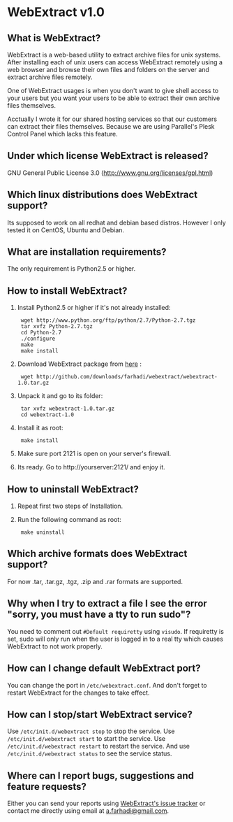 WebExtract v1.0
===============

What is WebExtract?
-------------------
WebExtract is a web-based utility to extract archive files for unix systems.
After installing each of unix users can access WebExtract remotely using a web browser
and browse their own files and folders on the server and extract archive files remotely.

One of WebExtract usages is when you don't want to give shell access to your users but
you want your users to be able to extract their own archive files themselves.

Acctually I wrote it for our shared hosting services so that our customers can extract
their files themselves. Because we are using Parallel's Plesk Control Panel which lacks this feature.


Under which license WebExtract is released?
-------------------------------------------
GNU General Public License 3.0 (http://www.gnu.org/licenses/gpl.html)


Which linux distributions does WebExtract support?
--------------------------------------------------
Its supposed to work on all redhat and debian based distros.
However I only tested it on CentOS, Ubuntu and Debian.


What are installation requirements?
-----------------------------------
The only requirement is Python2.5 or higher.


How to install WebExtract?
--------------------------
1. Install Python2.5 or higher if it's not already installed:

		wget http://www.python.org/ftp/python/2.7/Python-2.7.tgz
		tar xvfz Python-2.7.tgz
		cd Python-2.7
		./configure
		make
		make install

2. Download WebExtract package from [here](http://github.com/downloads/farhadi/webextract/webextract-1.0.tar.gz) :

		wget http://github.com/downloads/farhadi/webextract/webextract-1.0.tar.gz

3. Unpack it and go to its folder:

		tar xvfz webextract-1.0.tar.gz
		cd webextract-1.0

4. Install it as root:

        make install

5. Make sure port 2121 is open on your server's firewall.

6. Its ready. Go to http://yourserver:2121/ and enjoy it.


How to uninstall WebExtract?
----------------------------
1. Repeat first two steps of Installation.
2. Run the following command as root:

		make uninstall


Which archive formats does WebExtract support?
----------------------------------------------
For now .tar, .tar.gz, .tgz, .zip and .rar formats are supported.


Why when I try to extract a file I see the error "sorry, you must have a tty to run sudo"?
--------------------------------------------------------------------------------------------------
You need to comment out `#Default requiretty` using `visudo`.
If requiretty is set, sudo will only run when the user is logged in to a real tty
which causes WebExtract to not work properly.


How can I change default WebExtract port?
-----------------------------------------
You can change the port in `/etc/webextract.conf`.
And don't forget to restart WebExtract for the changes to take effect.


How can I stop/start WebExtract service?
----------------------------------------
Use `/etc/init.d/webextract stop` to stop the service.
Use `/etc/init.d/webextract start` to start the service.
Use `/etc/init.d/webextract restart` to restart the service.
And use `/etc/init.d/webextract status` to see the service status.


Where can I report bugs, suggestions and feature requests?
----------------------------------------------------------
Either you can send your reports using [WebExtract's issue tracker](http://github.com/farhadi/webextract/issues)
or contact me directly using email at <a.farhadi@gmail.com>.